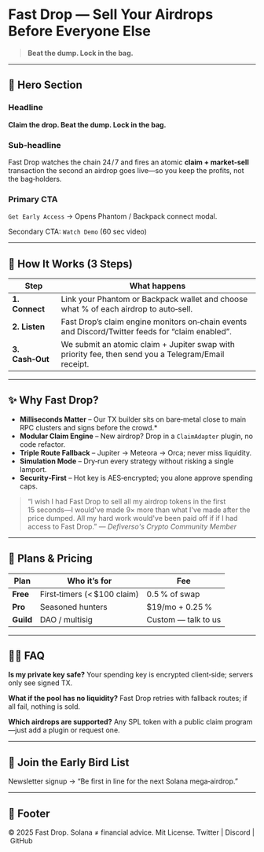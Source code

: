 # Fast Drop — Sell Your Airdrops Before Everyone Else

> **Beat the dump. Lock in the bag.**

---

## 🚀 Hero Section

### Headline

**Claim the drop. Beat the dump. Lock in the bag.**

### Sub‑headline

Fast Drop watches the chain 24 / 7 and fires an atomic **claim + market‑sell** transaction the second an airdrop goes live—so you keep the profits, not the bag‑holders.

### Primary CTA

`Get Early Access` → Opens Phantom / Backpack connect modal.

Secondary CTA: `Watch Demo` (60 sec video)

---

## 🤖 How It Works (3 Steps)

|  Step           |  What happens                                                                                       |
| --------------- | --------------------------------------------------------------------------------------------------- |
| **1. Connect**  | Link your Phantom or Backpack wallet and choose what % of each airdrop to auto‑sell.                |
| **2. Listen**   | Fast Drop’s claim engine monitors on‑chain events and Discord/Twitter feeds for “claim enabled”.    |
| **3. Cash‑Out** | We submit an atomic claim + Jupiter swap with priority fee, then send you a Telegram/Email receipt. |

---

## ✨ Why Fast Drop?

* **Milliseconds Matter** – Our TX builder sits on bare‑metal close to main RPC clusters and signs before the crowd.\*
* **Modular Claim Engine** – New airdrop? Drop in a `ClaimAdapter` plugin, no code refactor.
* **Triple Route Fallback** – Jupiter → Meteora → Orca; never miss liquidity.
* **Simulation Mode** – Dry‑run every strategy without risking a single lamport.
* **Security‑First** – Hot key is AES‑encrypted; you alone approve spending caps.

> “I wish I had Fast Drop to sell all my airdrop tokens in the first 15 seconds—I would've made 9× more than what I've made after the price dumped. All my hard work would've been paid off if if I had access to Fast Drop.”
> — *Defiverso's Crypto Community Member*

---

## 🌟 Plans & Pricing

| Plan      | Who it’s for                 | Fee                 |
| --------- | ---------------------------- | ------------------- |
| **Free**  | First‑timers (< \$100 claim) | 0.5 % of swap       |
| **Pro**   | Seasoned hunters             | \$19/mo + 0.25 %    |
| **Guild** | DAO / multisig               | Custom — talk to us |

---

## 🙋‍♂️ FAQ

**Is my private key safe?**
Your spending key is encrypted client‑side; servers only see signed TX.

**What if the pool has no liquidity?**
Fast Drop retries with fallback routes; if all fail, nothing is sold.

**Which airdrops are supported?**
Any SPL token with a public claim program—just add a plugin or request one.

---

## 🔗 Join the Early Bird List

Newsletter signup → “Be first in line for the next Solana mega‑airdrop.”

---

## 👣 Footer

© 2025 Fast Drop.  Solana ≠ financial advice.  Mit License.  Twitter | Discord | GitHub

